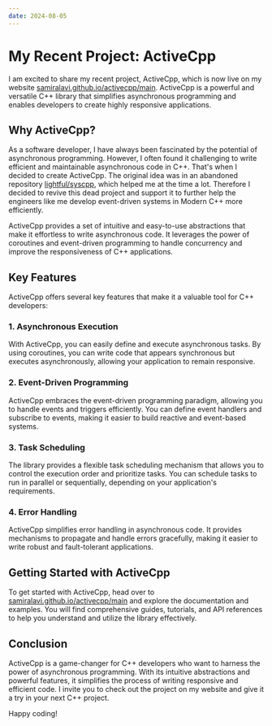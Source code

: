 ```yaml
---
date: 2024-08-05
---
```


# My Recent Project: ActiveCpp

I am excited to share my recent project, ActiveCpp, which is now live on my website [samiralavi.github.io/activecpp/main](https://samiralavi.github.io/activecpp/main/). ActiveCpp is a powerful and versatile C++ library that simplifies asynchronous programming and enables developers to create highly responsive applications.

## Why ActiveCpp?

As a software developer, I have always been fascinated by the potential of asynchronous programming. However, I often found it challenging to write efficient and maintainable asynchronous code in C++. That's when I decided to create ActiveCpp. The original idea was in an abandoned repository [lightful/syscpp](https://github.com/lightful/syscpp), which helped me at the time a lot. Therefore I decided to revive this dead project and support it to further help the engineers like me develop event-driven systems in Modern C++ more efficiently.

ActiveCpp provides a set of intuitive and easy-to-use abstractions that make it effortless to write asynchronous code. It leverages the power of coroutines and event-driven programming to handle concurrency and improve the responsiveness of C++ applications.

## Key Features

ActiveCpp offers several key features that make it a valuable tool for C++ developers:

### 1. Asynchronous Execution

With ActiveCpp, you can easily define and execute asynchronous tasks. By using coroutines, you can write code that appears synchronous but executes asynchronously, allowing your application to remain responsive.

### 2. Event-Driven Programming

ActiveCpp embraces the event-driven programming paradigm, allowing you to handle events and triggers efficiently. You can define event handlers and subscribe to events, making it easier to build reactive and event-based systems.

### 3. Task Scheduling

The library provides a flexible task scheduling mechanism that allows you to control the execution order and prioritize tasks. You can schedule tasks to run in parallel or sequentially, depending on your application's requirements.

### 4. Error Handling

ActiveCpp simplifies error handling in asynchronous code. It provides mechanisms to propagate and handle errors gracefully, making it easier to write robust and fault-tolerant applications.

## Getting Started with ActiveCpp

To get started with ActiveCpp, head over to [samiralavi.github.io/activecpp/main](https://samiralavi.github.io/activecpp/main/) and explore the documentation and examples. You will find comprehensive guides, tutorials, and API references to help you understand and utilize the library effectively.

## Conclusion

ActiveCpp is a game-changer for C++ developers who want to harness the power of asynchronous programming. With its intuitive abstractions and powerful features, it simplifies the process of writing responsive and efficient code. I invite you to check out the project on my website and give it a try in your next C++ project.

Happy coding!
